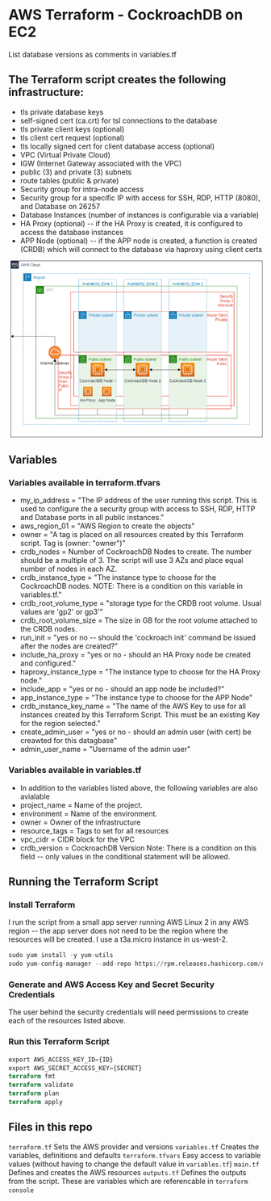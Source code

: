 AWS Terraform - CockroachDB on EC2
==================================

List database versions as comments in variables.tf

## The Terraform script creates the following infrastructure:
* tls private database keys
* self-signed cert (ca.crt) for tsl connections to the database
* tls private client keys (optional)
* tls client cert request (optional)
* tls locally signed cert for client database access (optional)
* VPC (Virtual Private Cloud)
* IGW (Internet Gateway associated with the VPC)
* public (3) and private (3) subnets
* route tables (public & private)
* Security group for intra-node access
* Security group for a specific IP with access for SSH, RDP, HTTP (8080), and Database on 26257
* Database Instances (number of instances is configurable via a variable)
* HA Proxy (optional) -- if the HA Proxy is created, it is configured to access the database instances
* APP Node (optional) -- if the APP node is created, a function is created (CRDB) which will connect to the database via haproxy using client certs

![Visual Description of the Terraform Script Output](/Resources/cloud_formation_VPC_output.drawio.png)


## Variables
### Variables available in terraform.tfvars 
* my_ip_address = "The IP address of the user running this script.  This is used to configure the a security group with access to SSH, RDP, HTTP and Database ports in all public instances."
* aws_region_01 = "AWS Region to create the objects"
* owner = "A tag is placed on all resources created by this Terraform script.  Tag is (owner: "owner")"
* crdb_nodes = Number of CockroachDB Nodes to create.  The number should be a multiple of 3.  The script will use 3 AZs and place equal number of nodes in each AZ.  
* crdb_instance_type = "The instance type to choose for the CockroachDB nodes.  NOTE:  There is a condition on this variable in variables.tf."
* crdb_root_volume_type = "storage type for the CRDB root volume.  Usual values are 'gp2' or gp3'"
* crdb_root_volume_size = The size in GB for the root volume attached to the CRDB nodes.  
* run_init = "yes or no -- should the 'cockroach init' command be issued after the nodes are created?"
* include_ha_proxy = "yes or no - should an HA Proxy node be created and configured."
* haproxy_instance_type = "The instance type to choose for the HA Proxy node."
* include_app = "yes or no - should an app node be included?"
* app_instance_type = "The instance type to choose for the APP Node"
* crdb_instance_key_name = "The name of the AWS Key to use for all instances created by this Terraform Script.  This must be an existing Key for the region selected."
* create_admin_user = "yes or no - should an admin user (with cert) be creawted for this datagbase"
* admin_user_name = "Username of the admin user"

### Variables available in variables.tf
* In addition to the variables listed above, the following variables are also avialable
* project_name    =  Name of the project.
* environment     =  Name of the environment.
* owner           =  Owner of the infrastructure
* resource_tags   =  Tags to set for all resources
* vpc_cidr        =  CIDR block for the VPC
* crdb_version    =  CockroachDB Version  Note:  There is a condition on this field -- only values in the conditional statement will be allowed.

## Running the Terraform Script
### Install Terraform
I run the script from a small app server running AWS Linux 2 in any AWS region -- the app server does not need to be the region where the resources will be created.  I use a t3a.micro instance in us-west-2.
```terraform
sudo yum install -y yum-utils
sudo yum-config-manager --add-repo https://rpm.releases.hashicorp.com/AmazonLinux/hashicorp.repo
```

### Generate and AWS Access Key and Secret Security Credentials
The user behind the security credentials will need permissions to create each of the resources listed above.   

### Run this Terraform Script
```terraform
export AWS_ACCESS_KEY_ID={ID}
export AWS_SECRET_ACCESS_KEY={SECRET}
terraform fmt
terraform validate
terraform plan
terraform apply
```

## Files in this repo
`terraform.tf` Sets the AWS provider and versions
`variables.tf` Creates the variables, definitions and defaults
`terraform.tfvars` Easy access to variable values (without having to change the default value in `variables.tf`)
`main.tf` Defines and creates the AWS resources
`outputs.tf` Defines the outputs from the script.  These are variables which are referencable in `terraform console`
